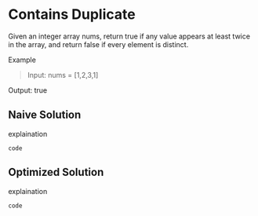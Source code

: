 # Contains Duplicate

Given an integer array nums, return true if any value appears at least twice in the array, and return false if every element is distinct.

Example
> Input: nums = [1,2,3,1]

Output: true

## Naive Solution

explaination

`code`

## Optimized Solution

explaination

`code`
